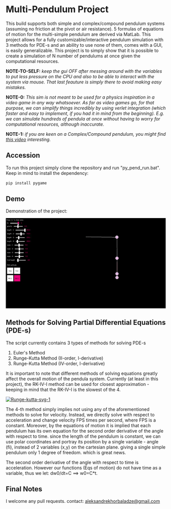# Multi-Pendulum Project
This build supports both simple and complex/compound pendulum systems (assuming no friction at the pivot or air resistance). 5 formulas of equations of motion for the multi-simple pendulum are derived via MatLab. This project allows for a fully customizable/interactive pendulum simulation with 3 methods for PDE-s and an ability to use none of them, comes with a GUI, is easily generalizable.  This project is to simply show that it is possible to create a simulation of N number of pendulums at once given the computational resources.

__NOTE-TO-SELF:__ _keep the gui OFF after messing around with the variables to put less pressure on the CPU and also to be able to interact with the system via mouse. That last feauture is simply there to avoid making easy mistakes._

__NOTE-0:__ _This sim is not meant to be used for a physics inspiration in a video game in any way whatsoever. As far as video games go, for that purpose, we can simplify things incredibly by using verlet integration (which faster and easy to implement, if you had it in mind from the beginning). E.g. we can simulate hundreds of pendula at once without having to worry for computational resources, although inaccurate._

__NOTE-1:__ _if you are keen on a Complex/Compound pendulum, you might find [this video](https://www.youtube.com/watch?v=AzrhbhZEz1I&t=1s) interesting._

## Accession
To run this project simply clone the repository and run "py_pend_run.bat". Keep in mind to install the dependency:
```bash
pip install pygame
```

## Demo
Demonstration of the project:

![](trimmed-pendulum-mp4-gif.gif)

## Methods for Solving Partial Differential Equations (PDE-s)
The script currently contains 3 types of methods for solving PDE-s
1) Euler's Method
2) Runge-Kutta Method (II-order, I-derivative)
3) Runge-Kutta Method (IV-order, I-derivative)

It is important to note that different methods of solving equations greatly affect the overall motion of the pendula system. Currently (at least in this project), the RK-IV-I method can be used for closest approximation - keeping in mind that the RK-IV-I is the slowest of the 4.

<a href="https://ibb.co/nrZgHHm"><img src="https://i.ibb.co/tBkm77K/Runge-kutta-svg-1.png" alt="Runge-kutta-svg-1" border="0"></a>

The 4-th method simply implies not using any of the aforementioned methods to solve for velocity. Instead, we directly solve with respect to acceleration and change velocity FPS times per second, where FPS is a constant. Moreover, by the equations of motion it is implied that each pendulum has its own equation for the second order derivative of the angle with respect to time. since the length of the pendulum is constant, we can use polar coordinates and portray its position by a single variable - angle (fi), instead of 2 variables (x,y) on the cartesian plane. giving a single simple pendulum only 1 degree of freedom. which is great news.

The second order derivative of the angle with respect to time is acceleration. However our functions (Eqs of motion) do not have time as a variable, thus we let: dw0/dt=C ==> w0=C*t.


## Final Notes
I welcome any pull requests. contact: aleksandrekhorbaladze@gmail.com
